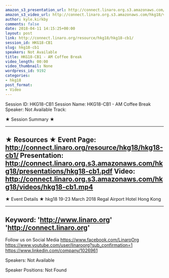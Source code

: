 ```yaml
---
amazon_s3_presentation_url: http://connect.linaro.org.s3.amazonaws.com/hkg18/presentations/hkg18-cb1.pdf
amazon_s3_video_url: http://connect.linaro.org.s3.amazonaws.com/hkg18/videos/hkg18-cb1.mp4
author: kyle.kirkby
comments: false
date: 2018-04-11 14:15:25+00:00
layout: post
link: http://connect.linaro.org/resource/hkg18/hkg18-cb1/
session_id: HKG18-CB1
slug: hkg18-cb1
speakers: Not Available
title: HKG18-CB1 - AM Coffee Break
video_length: 00:00
video_thumbnail: None
wordpress_id: 9192
categories:
- hkg18
post_format:
- Video
---
```


Session ID: HKG18-CB1
Session Name: HKG18-CB1 - AM Coffee Break
Speaker: Not Available
Track: 


★ Session Summary ★

---------------------------------------------------
★ Resources ★
Event Page: http://connect.linaro.org/resource/hkg18/hkg18-cb1/
Presentation: http://connect.linaro.org.s3.amazonaws.com/hkg18/presentations/hkg18-cb1.pdf
Video: http://connect.linaro.org.s3.amazonaws.com/hkg18/videos/hkg18-cb1.mp4
 ---------------------------------------------------
★ Event Details ★
hkg18
19-23 March 2018 
Regal Airport Hotel Hong Kong

---------------------------------------------------
Keyword: 
'http://www.linaro.org'
'http://connect.linaro.org'
---------------------------------------------------
Follow us on Social Media
https://www.facebook.com/LinaroOrg
https://www.youtube.com/user/linaroorg?sub_confirmation=1
https://www.linkedin.com/company/1026961

Speakers: Not Available

Speaker Positions: Not Found



